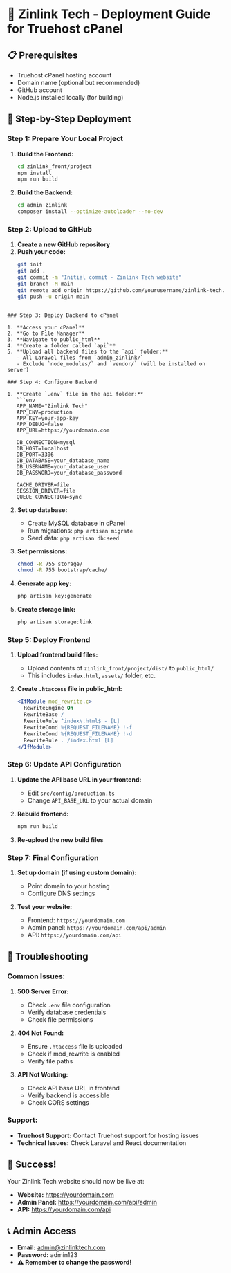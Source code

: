# 🚀 Zinlink Tech - Deployment Guide for Truehost cPanel

## 📋 Prerequisites

- Truehost cPanel hosting account
- Domain name (optional but recommended)
- GitHub account
- Node.js installed locally (for building)

## 🎯 Step-by-Step Deployment

### Step 1: Prepare Your Local Project

1. **Build the Frontend:**
   ```bash
   cd zinlink_front/project
   npm install
   npm run build
   ```

2. **Build the Backend:**
   ```bash
   cd admin_zinlink
   composer install --optimize-autoloader --no-dev
   ```

### Step 2: Upload to GitHub

1. **Create a new GitHub repository**
2. **Push your code:**
   ```bash
   git init
   git add .
   git commit -m "Initial commit - Zinlink Tech website"
   git branch -M main
   git remote add origin https://github.com/yourusername/zinlink-tech.git
   git push -u origin main
```

### Step 3: Deploy Backend to cPanel

1. **Access your cPanel**
2. **Go to File Manager**
3. **Navigate to public_html**
4. **Create a folder called `api`**
5. **Upload all backend files to the `api` folder:**
   - All Laravel files from `admin_zinlink/`
   - Exclude `node_modules/` and `vendor/` (will be installed on server)

### Step 4: Configure Backend

1. **Create `.env` file in the api folder:**
   ```env
   APP_NAME="Zinlink Tech"
   APP_ENV=production
   APP_KEY=your-app-key
   APP_DEBUG=false
   APP_URL=https://yourdomain.com
   
   DB_CONNECTION=mysql
   DB_HOST=localhost
   DB_PORT=3306
   DB_DATABASE=your_database_name
   DB_USERNAME=your_database_user
   DB_PASSWORD=your_database_password
   
   CACHE_DRIVER=file
   SESSION_DRIVER=file
   QUEUE_CONNECTION=sync
   ```

2. **Set up database:**
   - Create MySQL database in cPanel
   - Run migrations: `php artisan migrate`
   - Seed data: `php artisan db:seed`

3. **Set permissions:**
   ```bash
   chmod -R 755 storage/
   chmod -R 755 bootstrap/cache/
   ```

4. **Generate app key:**
   ```bash
   php artisan key:generate
   ```

5. **Create storage link:**
   ```bash
   php artisan storage:link
   ```

### Step 5: Deploy Frontend

1. **Upload frontend build files:**
   - Upload contents of `zinlink_front/project/dist/` to `public_html/`
   - This includes `index.html`, `assets/` folder, etc.

2. **Create `.htaccess` file in public_html:**
   ```apache
   <IfModule mod_rewrite.c>
     RewriteEngine On
     RewriteBase /
     RewriteRule ^index\.html$ - [L]
     RewriteCond %{REQUEST_FILENAME} !-f
     RewriteCond %{REQUEST_FILENAME} !-d
     RewriteRule . /index.html [L]
   </IfModule>
   ```

### Step 6: Update API Configuration

1. **Update the API base URL in your frontend:**
   - Edit `src/config/production.ts`
   - Change `API_BASE_URL` to your actual domain

2. **Rebuild frontend:**
   ```bash
   npm run build
   ```

3. **Re-upload the new build files**

### Step 7: Final Configuration

1. **Set up domain (if using custom domain):**
   - Point domain to your hosting
   - Configure DNS settings

2. **Test your website:**
   - Frontend: `https://yourdomain.com`
   - Admin panel: `https://yourdomain.com/api/admin`
   - API: `https://yourdomain.com/api`

## 🔧 Troubleshooting

### Common Issues:

1. **500 Server Error:**
   - Check `.env` file configuration
   - Verify database credentials
   - Check file permissions

2. **404 Not Found:**
   - Ensure `.htaccess` file is uploaded
   - Check if mod_rewrite is enabled
   - Verify file paths

3. **API Not Working:**
   - Check API base URL in frontend
   - Verify backend is accessible
   - Check CORS settings

### Support:

- **Truehost Support:** Contact Truehost support for hosting issues
- **Technical Issues:** Check Laravel and React documentation

## 🎉 Success!

Your Zinlink Tech website should now be live at:
- **Website:** https://yourdomain.com
- **Admin Panel:** https://yourdomain.com/api/admin
- **API:** https://yourdomain.com/api

## 📞 Admin Access

- **Email:** admin@zinlinktech.com
- **Password:** admin123
- **⚠️ Remember to change the password!** 
